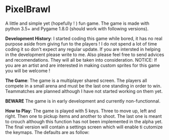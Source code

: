 # PixelBrawl
A little and simple yet (hopefully ! ) fun game. The game is made with python 3.5+ and Pygame 1.8.0 (should work with following versions).

__Development History__:
I started coding this game while bored, it has no real purpose aside from giving fun to the players ! I do not spend a lot of time coding it so don't expect any regular update. 
If you are intersted in helping in the development please write to me. Also please feel free to send advices and recomendations. They will all be taken into consideration. NOTICE: If you are an artist and are interested in making custom sprites for this game you will be welcome !

__The Game__:
The game is a multiplayer shared screen. The players all compete in a small arena and must be the last one standing in order to win. Teammatches are planned although I have not started working on them yet.

**BEWARE** The game is in early development and currently non-functionnal.

__How to Play__:
The game is played with 5 keys. Three to move up, left and right. Then one to pickup items and another to shoot. The last one is meant to crouch although this function has not been implemented in the alpha yet.
The final version will contain a settings screen which will enable ti cutomize the keymaps. The defaults are as follow:



